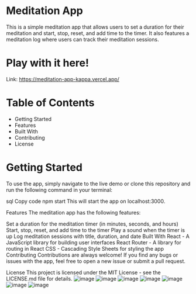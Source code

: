 # Meditation App

This is a simple meditation app that allows users to set a duration for their meditation and start, stop, reset, and add time to the timer. It also features a meditation log where users can track their meditation sessions.

# Play with it here!
Link: https://meditation-app-kappa.vercel.app/

# Table of Contents
* Getting Started
* Features
* Built With
* Contributing
* License
# Getting Started
To use the app, simply navigate to the live demo or clone this repository and run the following command in your terminal:

sql
Copy code
npm start
This will start the app on localhost:3000.

Features
The meditation app has the following features:

Set a duration for the meditation timer (in minutes, seconds, and hours)
Start, stop, reset, and add time to the timer
Play a sound when the timer is up
Log meditation sessions with title, duration, and date
Built With
React - A JavaScript library for building user interfaces
React Router - A library for routing in React
CSS - Cascading Style Sheets for styling the app
Contributing
Contributions are always welcome! If you find any bugs or issues with the app, feel free to open a new issue or submit a pull request.

License
This project is licensed under the MIT License - see the LICENSE.md file for details.
![image](https://user-images.githubusercontent.com/68082556/229308770-3e63c53d-0ee2-404a-a01a-9f819ff7f82f.png)
![image](https://user-images.githubusercontent.com/68082556/229263541-d285b779-3df8-4a66-b6e2-0863f8c98ea2.png)
![image](https://user-images.githubusercontent.com/68082556/229308793-5503c93e-6713-4c0d-92ee-d0099551ba7e.png)
![image](https://user-images.githubusercontent.com/68082556/229263553-75d82fc7-e745-4765-b598-5e0fcd229233.png)
![image](https://user-images.githubusercontent.com/68082556/229263557-061a38c0-c7f4-4186-99c8-1f4c9d62b07f.png)
![image](https://user-images.githubusercontent.com/68082556/229263578-b022f40c-bc9b-4c35-9cc4-6ded25b10a9f.png)
![image](https://user-images.githubusercontent.com/68082556/229263622-ff89b42a-1072-42cb-9883-ce2e87cfefdf.png)

